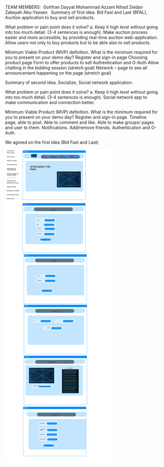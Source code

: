 TEAM MEMBERS: 
Gohfran Dayyat
Mohammad Azzam
Nihad Zeidan
Zakeyah Abu-Yassen
 
Summary of first idea.
Bid Fast and Last (BFAL), Auction application to buy and sell products.

What problem or pain point does it solve? a. Keep it high level without going into too much detail. (3-4 sentences is enough).
Make auction process easier and more accessible, by providing real-time auction web-application. Allow users not only to buy products but to be able also to sell products.


Minimum Viable Product (MVP) definition.
      What is the minimum required for you to present on your demo day?
Register and sign-in page
Choosing product page 
Form to offer products to sell
Authentication and O-Auth
Allow chatting in the bidding session (stretch goal)
Network – page to see all announcement happening on the page (stretch goal)


Summary of second idea.
Socialize, Social network application.

What problem or pain point does it solve? a. Keep it high level without going into too much detail. (3-4 sentences is enough).
Social network app to make communication and connection better.

Minimum Viable Product (MVP) definition.
      What is the minimum required for you to present on your demo day?
Register and sign-in page.
Timeline page, able to post.
Able to comment and like.
Able to make groups/ pages and user to them.
Notifications. 
Add/remove friends.
Authentication and O-Auth.

We agreed on the first idea (Bid Fast and Last)

![wireFrame](./assets/BFAL.png)
